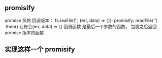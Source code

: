 ## promisify
promise 风格
回调版本： 
fs.reaFile('', (err, data) => {});
promisify:
readFile('')
.then()
让符合(err, data) => {} 回调函数 是最后一个参数的函数， 包裹之后返回 promise 版本的函数

## 实现这样一个 promisify